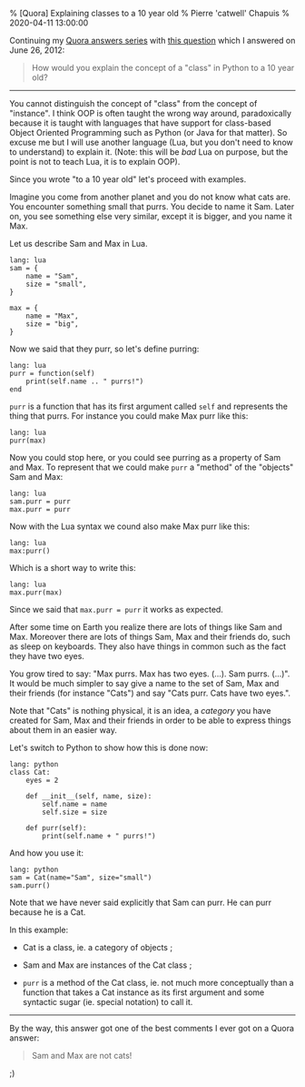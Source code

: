 % [Quora] Explaining classes to a 10 year old
% Pierre 'catwell' Chapuis
% 2020-04-11 13:00:00

<!--@
  description = [[
    How would you explain the concept of a "class" in Python to a 10 year old?
  ]]
-->

Continuing my [Quora answers series](https://blog.separateconcerns.com/2020-04-09-quora-lua-call.html) with [this question](https://www.quora.com/How-would-you-explain-the-concept-of-a-class-in-Python-to-a-10-year-old) which I answered on June 26, 2012:

> How would you explain the concept of a "class" in Python to a 10 year old?

---

You cannot distinguish the concept of "class" from the concept of "instance". I think OOP is often taught the wrong way around, paradoxically because it is taught with languages that have support for class-based Object Oriented Programming such as Python (or Java for that matter). So excuse me but I will use another language (Lua, but you don't need to know to understand) to explain it. (Note: this will be *bad* Lua on purpose, but the point is not to teach Lua, it is to explain OOP).

Since you wrote "to a 10 year old" let's proceed with examples.

Imagine you come from another planet and you do not know what cats are. You encounter something small that purrs. You decide to name it Sam. Later on, you see something else very similar, except it is bigger, and you name it Max.

Let us describe Sam and Max in Lua.

    lang: lua
    sam = {
        name = "Sam",
        size = "small",
    }

    max = {
        name = "Max",
        size = "big",
    }

Now we said that they purr, so let's define purring:

    lang: lua
    purr = function(self)
        print(self.name .. " purrs!")
    end

`purr` is a function that has its first argument called `self` and represents the thing that purrs. For instance you could make Max purr
like this:

    lang: lua
    purr(max)

Now you could stop here, or you could see purring as a property of Sam and Max. To represent that we could make `purr` a "method" of the "objects" Sam and Max:

    lang: lua
    sam.purr = purr
    max.purr = purr

Now with the Lua syntax we cound also make Max purr like this:

    lang: lua
    max:purr()

Which is a short way to write this:

    lang: lua
    max.purr(max)

Since we said that `max.purr = purr` it works as expected.

After some time on Earth you realize there are lots of things like Sam and Max. Moreover there are lots of things Sam, Max and their friends do, such as sleep on keyboards. They also have things in common such as the fact they have two eyes.

You grow tired to say: "Max purrs. Max has two eyes. (...). Sam purrs. (...)". It would be much simpler to say give a name to the set of Sam, Max and their friends (for instance "Cats") and say "Cats purr. Cats have two eyes.".

Note that "Cats" is nothing physical, it is an idea, a *category* you have created for Sam, Max and their friends in order to be able to express things about them in an easier way.

Let's switch to Python to show how this is done now:

    lang: python
    class Cat:
        eyes = 2

        def __init__(self, name, size):
            self.name = name
            self.size = size

        def purr(self):
            print(self.name + " purrs!")

And how you use it:

    lang: python
    sam = Cat(name="Sam", size="small")
    sam.purr()

Note that we have never said explicitly that Sam can purr. He can purr because he is a Cat.

In this example:

- Cat is a class, ie. a category of objects ;

- Sam and Max are instances of the Cat class ;

- `purr` is a method of the Cat class, ie. not much more conceptually than a function that takes a Cat instance as its first argument and some syntactic sugar (ie. special notation) to call it.

---

By the way, this answer got one of the best comments I ever got on a Quora answer:

> Sam and Max are not cats!

;)
